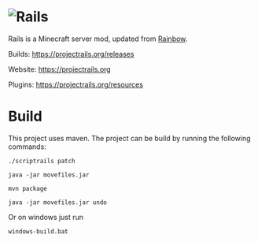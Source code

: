 ![Rails](https://cdn.discordapp.com/attachments/280480189945872385/315651907156705280/logo.png)
=======

Rails is a Minecraft server mod, updated from [Rainbow](https://project-rainbow.org).

Builds: <https://projectrails.org/releases>

Website: <https://projectrails.org>

Plugins: <https://projectrails.org/resources>


Build
=====

This project uses maven. The project can be build by running the following commands:
```
./scriptrails patch
```
```
java -jar movefiles.jar
```
```
mvn package
```
```
java -jar movefiles.jar undo
```

Or on windows just run
```
windows-build.bat
```
